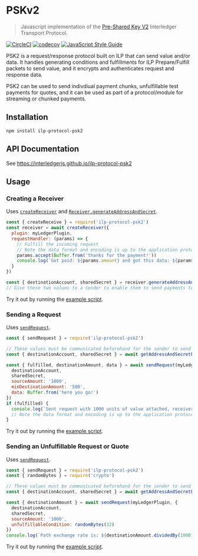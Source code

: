 # PSKv2
> Javascript implementation of the [Pre-Shared Key V2](https://github.com/interledger/rfcs/blob/master/0025-pre-shared-key-2/0025-pre-shared-key-2.md) Interledger Transport Protocol.

[![CircleCI](https://circleci.com/gh/interledgerjs/ilp-protocol-psk2.svg?style=shield)](https://circleci.com/gh/interledgerjs/ilp-protocol-psk2)
[![codecov](https://codecov.io/gh/interledgerjs/ilp-protocol-psk2/branch/master/graph/badge.svg)](https://codecov.io/gh/interledgerjs/ilp-protocol-psk2)
[![JavaScript Style Guide](https://img.shields.io/badge/code_style-standard-brightgreen.svg)](https://standardjs.com)

PSK2 is a request/response protocol built on ILP that can send value and/or data. It handles generating conditions and fulfillments for ILP Prepare/Fulfill packets to send value, and it encrypts and authenticates request and response data.

PSK2 can be used to send indivdiual payment chunks, unfulfillable test payments for quotes, and it can be used as part of a protocol/module for streaming or chunked payments.

## Installation

```shell
npm install ilp-protocol-psk2
```

## API Documentation

See https://interledgerjs.github.io/ilp-protocol-psk2

## Usage

### Creating a Receiver

Uses [`createReceiver`](https://interledgerjs.github.io/ilp-protocol-psk2/modules/_receiver_.html#createreceiver) and [`Receiver.generateAddressAndSecret`](https://interledgerjs.github.io/ilp-protocol-psk2/classes/_receiver_.receiver.html#generateaddressandsecret).

```js
const { createReceive } = require('ilp-protocol-psk2')
const receiver = await createReceiver({
  plugin: myLedgerPlugin,
  requestHandler: (params) => {
    // Fulfill the incoming request
    // Note the data format and encoding is up to the application protocol / module
    params.accept(Buffer.from('thanks for the payment!'))
    console.log(`Got paid: ${params.amount} and got this data: ${params.data.toString()}`)
  }
})

const { destinationAccount, sharedSecret } = receiver.generateAddressAndSecret()
// Give these two values to a sender to enable them to send payments to this Receiver
```

Try it out by running the [example script](./example.js).

### Sending a Request

Uses [`sendRequest`](https://interledgerjs.github.io/ilp-protocol-psk2/modules/_sender_.html#sendrequest).

```js
const { sendRequest } = require('ilp-protocol-psk2')

// These values must be communicated beforehand for the sender to send a payment
const { destinationAccount, sharedSecret } = await getAddressAndSecretFromReceiver()

const { fulfilled, destinationAmount, data } = await sendRequest(myLedgerPlugin, {
  destinationAccount,
  sharedSecret,
  sourceAmount: '1000',
  minDestinationAmount: '500',
  data: Buffer.from('here you go!')
})
if (fulfilled) {
  console.log(`Sent request with 1000 units of value attached, receiver got ${destinationAmount} and responded with the message: ${data.toString('utf8')}`)
  // Note the data format and encoding is up to the application protocol / module
}
```

Try it out by running the [example script](./example.js).

### Sending an Unfulfillable Request or Quote

Uses [`sendRequest`](https://interledgerjs.github.io/ilp-protocol-psk2/modules/_sender_.html#sendrequest).

```js
const { sendRequest } = require('ilp-protocol-psk2')
const { randomBytes } = require('crypto')

// These values must be communicated beforehand for the sender to send a payment
const { destinationAccount, sharedSecret } = await getAddressAndSecretFromReceiver()

const { destinationAmount } = await sendRequest(myLedgerPlugin, {
  destinationAccount,
  sharedSecret,
  sourceAmount: '1000',
  unfulfillableCondition: randomBytes(32)
})
console.log(`Path exchange rate is: ${destinationAmount.dividedBy(1000)}`
```

Try it out by running the [example script](./example.js).
